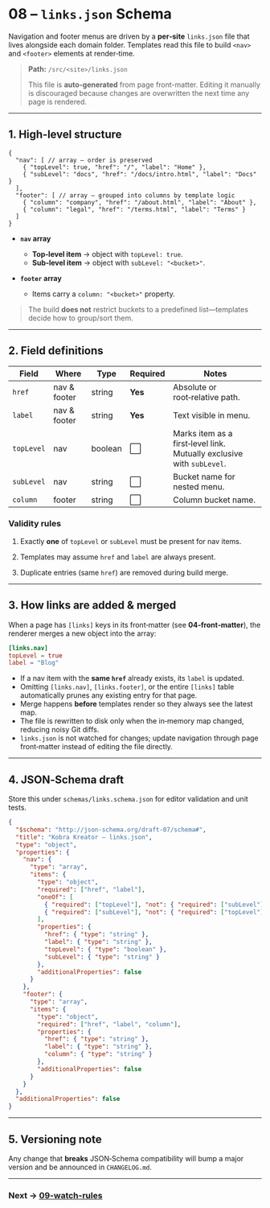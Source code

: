 # 08 – `links.json` Schema

Navigation and footer menus are driven by a **per‑site** `links.json` file that
lives alongside each domain folder. Templates read this file to build `<nav>`
and `<footer>` elements at render‑time.

> **Path:** `/src/<site>/links.json`
>
> This file is **auto-generated** from page front-matter. Editing it manually is
> discouraged because changes are overwritten the next time any page is
> rendered.

---

## 1. High‑level structure

```jsonc
{
  "nav": [ // array – order is preserved
    { "topLevel": true, "href": "/", "label": "Home" },
    { "subLevel": "docs", "href": "/docs/intro.html", "label": "Docs" }
  ],
  "footer": [ // array – grouped into columns by template logic
    { "column": "company", "href": "/about.html", "label": "About" },
    { "column": "legal", "href": "/terms.html", "label": "Terms" }
  ]
}
```

- **`nav` array**

  - **Top‑level item** → object with `topLevel: true`.
  - **Sub‑level item** → object with `subLevel: "<bucket>"`.
- **`footer` array**

  - Items carry a `column: "<bucket>"` property.

> The build **does not** restrict buckets to a predefined list—templates decide
> how to group/sort them.

---

## 2. Field definitions

| Field      | Where        | Type    | Required | Notes                                                                 |
| ---------- | ------------ | ------- | -------- | --------------------------------------------------------------------- |
| `href`     | nav & footer | string  | **Yes**  | Absolute or root‑relative path.                                       |
| `label`    | nav & footer | string  | **Yes**  | Text visible in menu.                                                 |
| `topLevel` | nav          | boolean | ⬜       | Marks item as a first‑level link. Mutually exclusive with `subLevel`. |
| `subLevel` | nav          | string  | ⬜       | Bucket name for nested menu.                                          |
| `column`   | footer       | string  | ⬜       | Column bucket name.                                                   |

<!-- TODO: consider allowing `target:"_blank"`, `rel:"noopener"` for external links. -->

### Validity rules

1. Exactly **one** of `topLevel` or `subLevel` must be present for nav items.
2. Templates may assume `href` and `label` are always present.
3. Duplicate entries (same `href`) are removed during build merge.

   <!-- TODO: decide whether duplicates with different labels should keep the first or last label. -->

---

## 3. How links are **added & merged**

When a page has `[links]` keys in its front‑matter (see **04‑front‑matter**),
the renderer merges a new object into the array:

```toml
[links.nav]
topLevel = true
label = "Blog"
```

- If a nav item with the **same `href`** already exists, its `label` is updated.
- Omitting `[links.nav]`, `[links.footer]`, or the entire `[links]` table
  automatically prunes any existing entry for that page.
- Merge happens **before** templates render so they always see the latest map.
- The file is rewritten to disk only when the in‑memory map changed, reducing
  noisy Git diffs.
- `links.json` is not watched for changes; update navigation through page
  front‑matter instead of editing the file directly.

<!-- TODO: expose a CLI `--rebuild-links` flag to regenerate links.json from scratch. -->

---

## 4. JSON‑Schema draft

Store this under `schemas/links.schema.json` for editor validation and unit
tests.

```json
{
  "$schema": "http://json-schema.org/draft-07/schema#",
  "title": "Kobra Kreator – links.json",
  "type": "object",
  "properties": {
    "nav": {
      "type": "array",
      "items": {
        "type": "object",
        "required": ["href", "label"],
        "oneOf": [
          { "required": ["topLevel"], "not": { "required": ["subLevel"] } },
          { "required": ["subLevel"], "not": { "required": ["topLevel"] } }
        ],
        "properties": {
          "href": { "type": "string" },
          "label": { "type": "string" },
          "topLevel": { "type": "boolean" },
          "subLevel": { "type": "string" }
        },
        "additionalProperties": false
      }
    },
    "footer": {
      "type": "array",
      "items": {
        "type": "object",
        "required": ["href", "label", "column"],
        "properties": {
          "href": { "type": "string" },
          "label": { "type": "string" },
          "column": { "type": "string" }
        },
        "additionalProperties": false
      }
    }
  },
  "additionalProperties": false
}
```

---

## 5. Versioning note

Any change that **breaks** JSON‑Schema compatibility will bump a major version
and be announced in `CHANGELOG.md`.

---

### Next → [09-watch-rules](09-watch-rules.md)
